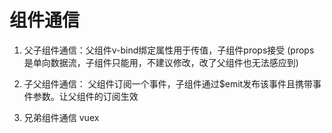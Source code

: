 # 组件通信
1. 父子组件通信：父组件v-bind绑定属性用于传值，子组件props接受
(props 是单向数据流，子组件只能用，不建议修改，改了父组件也无法感应到)

2. 子父组件通信：
父组件订阅一个事件，子组件通过$emit发布该事件且携带事件参数。让父组件的订阅生效

3. 兄弟组件通信
vuex 